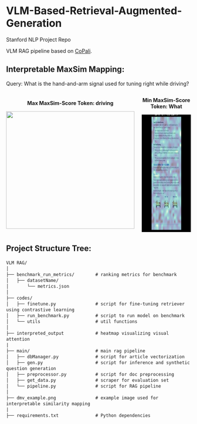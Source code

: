 # VLM-Based-Retrieval-Augmented-Generation

Stanford NLP Project Repo 

VLM RAG pipeline based on [CoPali](https://arxiv.org/pdf/2407.01449).

## Interpretable MaxSim Mapping:
Query: What is the hand-and-arm signal used for tuning right while driving?
<div style="display: flex; justify-content: center; align-items: center; gap: 20px;">
    <div style="text-align: center;">
        <p><strong>Max MaxSim-Score Token: driving</strong></p>
        <img src="interpreted_output_new/interpretable_output_token_Ġdriving.png" style="width:350px;height:320px;">
    </div>
    <div style="text-align: center;">
        <p><strong>Min MaxSim-Score Token: What</strong></p>
        <img src="interpreted_output_new/interpretable_output_token_What.png" style="width:350px;height:320px;">
    </div>
</div>

## Project Structure Tree:
```
VLM RAG/
│
├── benchmark_run_metrics/        # ranking metrics for benchmark
│   ├── datasetName/
│       └── metrics.json           
│
├── codes/
│   ├── finetune.py               # script for fine-tuning retriever using contrastive learning
│   ├── run_benchmark.py          # script to run model on benchmark
│   └── utils                     # util functions
│
├── interpreted_output            # heatmap visualizing visual attention   
|
├── main/                         # main rag pipeline
│   ├── dbManager.py              # script for article vectorization
│   ├── gen.py                    # script for inference and synthetic question generation
│   ├── preprocessor.py           # script for doc preprocessing
│   ├── get_data.py               # scraper for evaluation set
│   └── pipeline.py               # script for RAG pipeline
│
├── dmv_example.png               # example image used for interpretable similarity mapping  
|
├── requirements.txt              # Python dependencies
```
